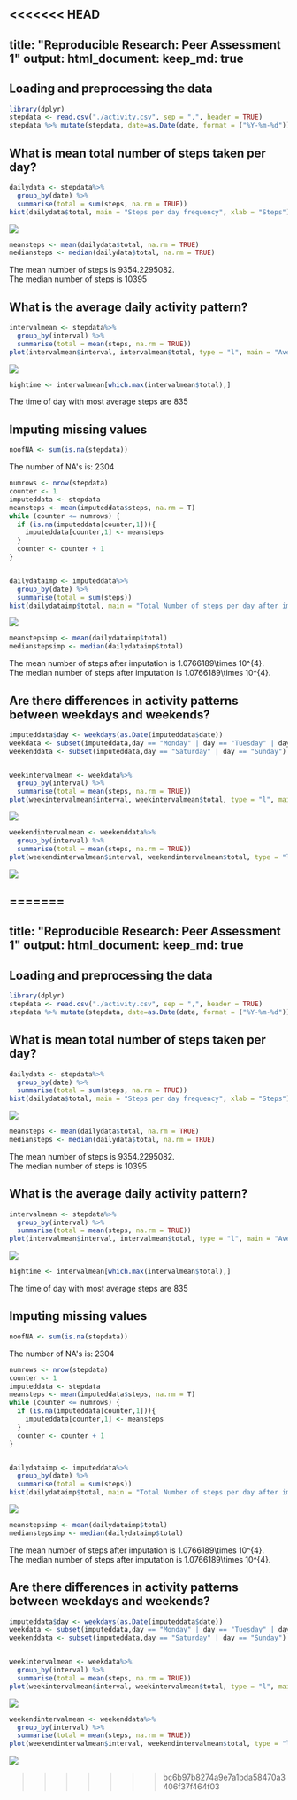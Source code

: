 <<<<<<< HEAD
---
title: "Reproducible Research: Peer Assessment 1"
output: 
  html_document:
    keep_md: true
---




## Loading and preprocessing the data

```r
library(dplyr)
stepdata <- read.csv("./activity.csv", sep = ",", header = TRUE)
stepdata %>% mutate(stepdata, date=as.Date(date, format = ("%Y-%m-%d")))
```

## What is mean total number of steps taken per day?

```r
dailydata <- stepdata%>%
  group_by(date) %>%
  summarise(total = sum(steps, na.rm = TRUE))
hist(dailydata$total, main = "Steps per day frequency", xlab = "Steps")
```

![](PA1_template_files/figure-html/stepsday-1.png)<!-- -->


```r
meansteps <- mean(dailydata$total, na.rm = TRUE)
mediansteps <- median(dailydata$total, na.rm = TRUE)
```

The mean number of steps is 9354.2295082.  
The median number of steps is 10395

## What is the average daily activity pattern?

```r
intervalmean <- stepdata%>%
  group_by(interval) %>%
  summarise(total = mean(steps, na.rm = TRUE))
plot(intervalmean$interval, intervalmean$total, type = "l", main = "Average Number of Steps per time of day", xlab = "Time of Day", ylab = "Average Steps")
```

![](PA1_template_files/figure-html/stepstime-1.png)<!-- -->

```r
hightime <- intervalmean[which.max(intervalmean$total),]
```

The time of day with most average steps are 835

## Imputing missing values

```r
noofNA <- sum(is.na(stepdata))
```

The number of NA's is:   2304  


```r
numrows <- nrow(stepdata)
counter <- 1
imputeddata <- stepdata
meansteps <- mean(imputeddata$steps, na.rm = T)
while (counter <= numrows) {
  if (is.na(imputeddata[counter,1])){
    imputeddata[counter,1] <- meansteps
  }
  counter <- counter + 1
}


dailydataimp <- imputeddata%>%
  group_by(date) %>%
  summarise(total = sum(steps))
hist(dailydataimp$total, main = "Total Number of steps per day after imputation", xlab = "Steps per day")
```

![](PA1_template_files/figure-html/imputemean-1.png)<!-- -->

```r
meanstepsimp <- mean(dailydataimp$total)
medianstepsimp <- median(dailydataimp$total)
```

The mean number of steps after imputation is 1.0766189\times 10^{4}.  
The median number of steps after imputation is 1.0766189\times 10^{4}.  


## Are there differences in activity patterns between weekdays and weekends?

```r
imputeddata$day <- weekdays(as.Date(imputeddata$date))
weekdata <- subset(imputeddata,day == "Monday" | day == "Tuesday" | day == "Wednesday" | day == "Thursday" | day == "Friday")
weekenddata <- subset(imputeddata,day == "Saturday" | day == "Sunday")


weekintervalmean <- weekdata%>%
  group_by(interval) %>%
  summarise(total = mean(steps, na.rm = TRUE))
plot(weekintervalmean$interval, weekintervalmean$total, type = "l", main = "Average Number of Steps per time of day duringg the WEEK", xlab = "Time of Day", ylab = "Average number of steps")
```

![](PA1_template_files/figure-html/weekdays-1.png)<!-- -->

```r
weekendintervalmean <- weekenddata%>%
  group_by(interval) %>%
  summarise(total = mean(steps, na.rm = TRUE))
plot(weekendintervalmean$interval, weekendintervalmean$total, type = "l", main = "Average Number of Steps per time of day during the WEEK-END", xlab = "Time of Day", ylab = "Average number of steps")
```

![](PA1_template_files/figure-html/weekdays-2.png)<!-- -->

=======
---
title: "Reproducible Research: Peer Assessment 1"
output: 
  html_document:
    keep_md: true
---




## Loading and preprocessing the data

```r
library(dplyr)
stepdata <- read.csv("./activity.csv", sep = ",", header = TRUE)
stepdata %>% mutate(stepdata, date=as.Date(date, format = ("%Y-%m-%d")))
```

## What is mean total number of steps taken per day?

```r
dailydata <- stepdata%>%
  group_by(date) %>%
  summarise(total = sum(steps, na.rm = TRUE))
hist(dailydata$total, main = "Steps per day frequency", xlab = "Steps")
```

![](PA1_template_files/figure-html/stepsday-1.png)<!-- -->


```r
meansteps <- mean(dailydata$total, na.rm = TRUE)
mediansteps <- median(dailydata$total, na.rm = TRUE)
```

The mean number of steps is 9354.2295082.  
The median number of steps is 10395

## What is the average daily activity pattern?

```r
intervalmean <- stepdata%>%
  group_by(interval) %>%
  summarise(total = mean(steps, na.rm = TRUE))
plot(intervalmean$interval, intervalmean$total, type = "l", main = "Average Number of Steps per time of day", xlab = "Time of Day", ylab = "Average Steps")
```

![](PA1_template_files/figure-html/stepstime-1.png)<!-- -->

```r
hightime <- intervalmean[which.max(intervalmean$total),]
```

The time of day with most average steps are 835

## Imputing missing values

```r
noofNA <- sum(is.na(stepdata))
```

The number of NA's is:   2304  


```r
numrows <- nrow(stepdata)
counter <- 1
imputeddata <- stepdata
meansteps <- mean(imputeddata$steps, na.rm = T)
while (counter <= numrows) {
  if (is.na(imputeddata[counter,1])){
    imputeddata[counter,1] <- meansteps
  }
  counter <- counter + 1
}


dailydataimp <- imputeddata%>%
  group_by(date) %>%
  summarise(total = sum(steps))
hist(dailydataimp$total, main = "Total Number of steps per day after imputation", xlab = "Steps per day")
```

![](PA1_template_files/figure-html/imputemean-1.png)<!-- -->

```r
meanstepsimp <- mean(dailydataimp$total)
medianstepsimp <- median(dailydataimp$total)
```

The mean number of steps after imputation is 1.0766189\times 10^{4}.  
The median number of steps after imputation is 1.0766189\times 10^{4}.  


## Are there differences in activity patterns between weekdays and weekends?

```r
imputeddata$day <- weekdays(as.Date(imputeddata$date))
weekdata <- subset(imputeddata,day == "Monday" | day == "Tuesday" | day == "Wednesday" | day == "Thursday" | day == "Friday")
weekenddata <- subset(imputeddata,day == "Saturday" | day == "Sunday")


weekintervalmean <- weekdata%>%
  group_by(interval) %>%
  summarise(total = mean(steps, na.rm = TRUE))
plot(weekintervalmean$interval, weekintervalmean$total, type = "l", main = "Average Number of Steps per time of day duringg the WEEK", xlab = "Time of Day", ylab = "Average number of steps")
```

![](PA1_template_files/figure-html/weekdays-1.png)<!-- -->

```r
weekendintervalmean <- weekenddata%>%
  group_by(interval) %>%
  summarise(total = mean(steps, na.rm = TRUE))
plot(weekendintervalmean$interval, weekendintervalmean$total, type = "l", main = "Average Number of Steps per time of day during the WEEK-END", xlab = "Time of Day", ylab = "Average number of steps")
```

![](PA1_template_files/figure-html/weekdays-2.png)<!-- -->

>>>>>>> bc6b97b8274a9e7a1bda58470a3406f37f464f03
